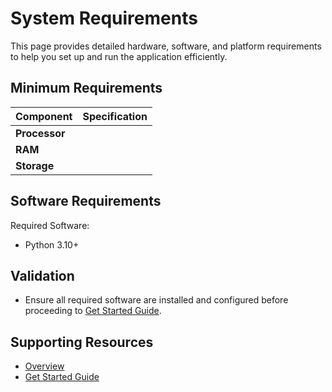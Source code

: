 # System Requirements

This page provides detailed hardware, software, and platform requirements to help you set up and run the application efficiently.

## Minimum Requirements

| Component             | Specification                         |
|-----------------------|---------------------------------------|
| **Processor**         |                                       |
| **RAM**               |                                       |
| **Storage**           |                                       |

## Software Requirements

Required Software:

- Python 3.10+

## Validation

- Ensure all required software are installed and configured before proceeding to [Get Started Guide](./get-started.md).

## Supporting Resources

* [Overview](./Overview.md)
* [Get Started Guide](./get-started.md)